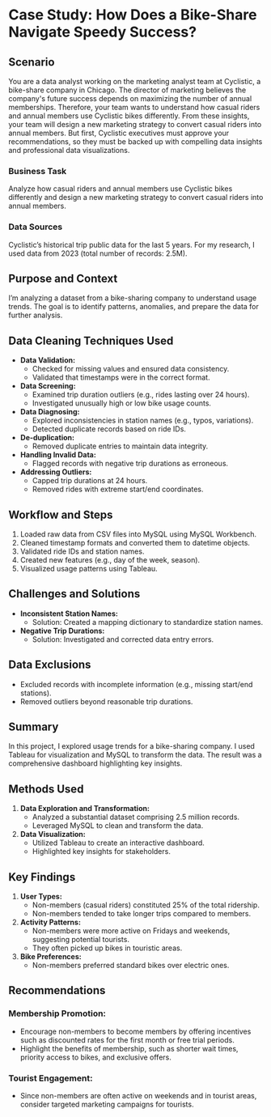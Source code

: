 # Case Study: How Does a Bike-Share Navigate Speedy Success?

## Scenario
You are a data analyst working on the marketing analyst team at Cyclistic, a bike-share company in Chicago. The director of marketing believes the company's future success depends on maximizing the number of annual memberships. Therefore, your team wants to understand how casual riders and annual members use Cyclistic bikes differently. From these insights, your team will design a new marketing strategy to convert casual riders into annual members. But first, Cyclistic executives must approve your recommendations, so they must be backed up with compelling data insights and professional data visualizations.

### Business Task
Analyze how casual riders and annual members use Cyclistic bikes differently and design a new marketing strategy to convert casual riders into annual members.

### Data Sources
Cyclistic’s historical trip public data for the last 5 years. For my research, I used data from 2023 (total number of records: 2.5M).

## Purpose and Context
I’m analyzing a dataset from a bike-sharing company to understand usage trends. The goal is to identify patterns, anomalies, and prepare the data for further analysis.

## Data Cleaning Techniques Used

- **Data Validation:**
    - Checked for missing values and ensured data consistency.
    - Validated that timestamps were in the correct format.
- **Data Screening:**
    - Examined trip duration outliers (e.g., rides lasting over 24 hours).
    - Investigated unusually high or low bike usage counts.
- **Data Diagnosing:**
    - Explored inconsistencies in station names (e.g., typos, variations).
    - Detected duplicate records based on ride IDs.
- **De-duplication:**
    - Removed duplicate entries to maintain data integrity.
- **Handling Invalid Data:**
    - Flagged records with negative trip durations as erroneous.
- **Addressing Outliers:**
    - Capped trip durations at 24 hours.
    - Removed rides with extreme start/end coordinates.

## Workflow and Steps
1. Loaded raw data from CSV files into MySQL using MySQL Workbench.
2. Cleaned timestamp formats and converted them to datetime objects.
3. Validated ride IDs and station names.
4. Created new features (e.g., day of the week, season).
5. Visualized usage patterns using Tableau.

## Challenges and Solutions
- **Inconsistent Station Names:**
  - Solution: Created a mapping dictionary to standardize station names.
- **Negative Trip Durations:**
  - Solution: Investigated and corrected data entry errors.

## Data Exclusions
- Excluded records with incomplete information (e.g., missing start/end stations).
- Removed outliers beyond reasonable trip durations.

## Summary
In this project, I explored usage trends for a bike-sharing company. I used Tableau for visualization and MySQL to transform the data. The result was a comprehensive dashboard highlighting key insights.

## Methods Used
1. **Data Exploration and Transformation:**
   - Analyzed a substantial dataset comprising 2.5 million records.
   - Leveraged MySQL to clean and transform the data.
2. **Data Visualization:**
   - Utilized Tableau to create an interactive dashboard.
   - Highlighted key insights for stakeholders.

## Key Findings
1. **User Types:**
   - Non-members (casual riders) constituted 25% of the total ridership.
   - Non-members tended to take longer trips compared to members.
2. **Activity Patterns:**
   - Non-members were more active on Fridays and weekends, suggesting potential tourists.
   - They often picked up bikes in touristic areas.
3. **Bike Preferences:**
   - Non-members preferred standard bikes over electric ones.

## Recommendations
### Membership Promotion:
- Encourage non-members to become members by offering incentives such as discounted rates for the first month or free trial periods.
- Highlight the benefits of membership, such as shorter wait times, priority access to bikes, and exclusive offers.
### Tourist Engagement:
- Since non-members are often active on weekends and in tourist areas, consider targeted marketing campaigns for tourists.
